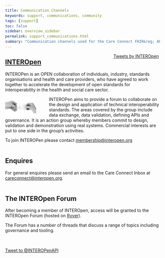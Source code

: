 ```yaml
---
title: Communication Channels
keywords: support, communications, community 
tags: [support]
toc: false
sidebar: overview_sidebar
permalink: support_communications.html
summary: "Communication channels used for the Care Connect FHIR&reg; API."
---
```


<a class="twitter-timeline" href="https://twitter.com/INTEROPenAPI" Style="width:30%;float:right">Tweets by INTEROpen</a> <script async src="//platform.twitter.com/widgets.js" charset="utf-8"></script>

## [INTEROpen](http://www.interopen.org/)

INTEROPen is an OPEN collaboration of individuals, industry, standards organisations and health and care providers, who have agreed to work together to accelerate the development of open standards for interoperability in the health and social care sector.

<img src="images/overview/connect.jpg" alt="Image of two hands holding a jigsaw piece" style="width:20%; float:left; margin-right:3em;"> INTEROPen aims to provide a forum to collaborate on the design and application of technical interoperability standards. The areas covered by the group include data exchange, data validation, defining APIs and governance. It is an action group whereby members commit to design, validation and demonstration using real systems.
Commercial interests are put to one side in the group’s activities.

To join INTEROPen please contact <membership@interopen.org>
<br><br>
## Enquires

For general enquires please send an email to the Care Connect Inbox at <a href="mailto:careconnect@interopen.org">careconnect@interopen.org</a>.
<br><br>

## The INTEROpen Forum

After becoming a member of INTEROpen, access will be granted to the INTEROpen Forum (hosted on [Ryver](https://interopen.ryver.com)).

The Forum has a number of threads that discuss a range of topics including governance and tooling.

<br><br>
<a href="https://twitter.com/intent/tweet?screen_name=INTEROPenAPI" class="twitter-mention-button" data-show-count="false">Tweet to @INTEROPenAPI</a><script async src="//platform.twitter.com/widgets.js" charset="utf-8"></script>

